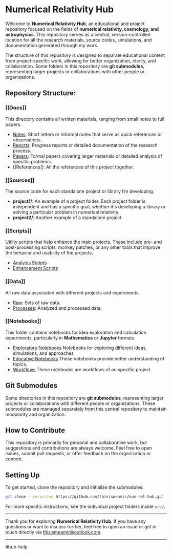 # Numerical Relativity Hub

Welcome to **Numerical Relativity Hub**, an educational and project repository focused on the fields of **numerical relativity, cosmology, and astrophysics**. This repository serves as a central, version-controlled location for all the research materials, source codes, simulations, and documentation generated through my work. 

The structure of this repository is designed to separate educational content from project-specific work, allowing for better organization, clarity, and collaboration. Some folders in this repository are **git submodules**, representing larger projects or collaborations with other people or organizations.

## Repository Structure:

### [[Docs]]
This directory contains all written materials, ranging from small notes to full papers.
- [Notes](./notes): Short letters or informal notes that serve as quick references or observations.
- [Reports](./reports): Progress reports or detailed documentation of the research process.
- [Papers](./papers): Formal papers covering larger materials or detailed analysis of specific problems.
- [[References]]: All the references of this project together.


###  [[Sources]]
The source code for each standalone project or library I’m developing.
- **project1/**: An example of a project folder. Each project folder is independent and has a specific goal, whether it's developing a library or solving a particular problem in numerical relativity.
- **project2/**: Another example of a standalone project.

### [[Scripts]]
Utility scripts that help enhance the main projects. These include pre- and post-processing scripts, monkey patches, or any other tools that improve the behavior and usability of the projects.
- [Analysis Scripts](./analysis)
- [Enhancement Scripts](./enhancement)

### [[Data]]
All raw data associated with different projects and experiments.
- [Raw](./raw): Sets of raw data.
- [Processes](./processed): Analyzed and processed data.

### [[Notebooks]]
This folder contains notebooks for idea exploration and calculation experiments, particularly in **Mathematica** or **Jupyter** formats.
- [Exploratory Notebooks](./exploratory) Notebooks for exploring different ideas, simulations, and approaches
- [Educative Notebooks](./educative) These notebooks provide better understanding of topics.
- [Workflows](./workflows) These notebooks are workflows of an specific project.

## Git Submodules

Some directories in this repository are **git submodules**, representing larger projects or collaborations with different people or organizations. These submodules are managed separately from this central repository to maintain modularity and organization.

## How to Contribute

This repository is primarily for personal and collaborative work, but suggestions and contributions are always welcome. Feel free to open issues, submit pull requests, or offer feedback on the organization or content.

## Setting Up

To get started, clone the repository and initialize the submodules:
```bash
git clone --recursive https://github.com/thisismeamir/num-rel-hub.git
```

For more specific instructions, see the individual project folders inside `src/`.

---

Thank you for exploring **Numerical Relativity Hub**. If you have any questions or want to discuss further, feel free to open an issue or get in touch directly via thisismeamir@outlook.com.

---
#hub-help